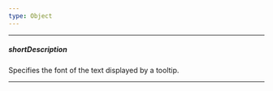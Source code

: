 ```yaml
---
type: Object
---
```

---
##### shortDescription
Specifies the font of the text displayed by a tooltip.

---
